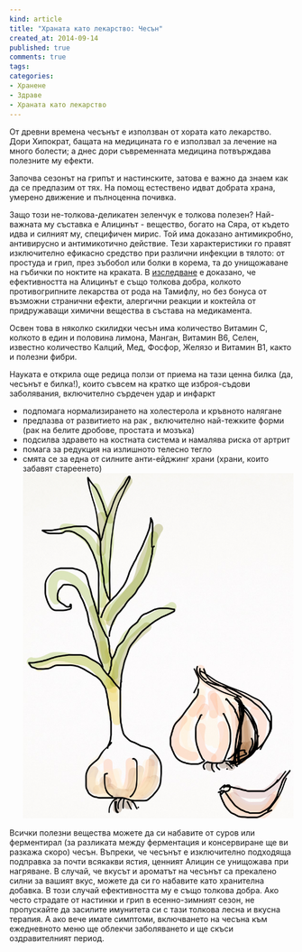 ```yaml
---
kind: article
title: "Храната като лекарство: Чесън"
created_at: 2014-09-14 
published: true
comments: true
tags:
categories:
- Хранене
- Здраве
- Храната като лекарство
--- 
```

От древни времена чесънът е използван от хората като лекарство. Дори Хипократ, бащата на медицината го е използвал за лечение на много болести; а днес дори съвременната медицина потвърждава полезните му ефекти.

Започва сезонът на грипът и настинските, затова е важно да знаем как да се предпазим от тях. На помощ естествено идват добрата храна, умерено движение и пълноценна почивка.

Защо този не-толкова-деликатен зеленчук е толкова полезен? 
Най-важната му съставка е Алицинът - вещество, богато на Сяра, от където идва и силният му, специфичен мирис. Той има доказано антимикробно, антивирусно и антимикотично действие. Тези характеристики го правят изключително ефикасно средство при различни инфекции в тялото: от простуда и грип, през зъбобол или болки в корема, та до унищожаване на гъбички по ноктите на краката.
В [изследване](http://summaries.cochrane.org/CD006206/ARI_garlic-for-the-common-cold) е доказано, че ефективността на Алицинът е също толкова добра, колкото противогрипните лекарства от рода на Тамифлу, но без бонуса от възможни странични ефекти, алергични реакции и коктейла от придружаващи химични вещества в състава на медикамента.

<!-- more -->

Освен това в няколко скилидки чесън има количество Витамин С, колкото в един и половина лимона, Манган, Витамин В6, Селен, известно количество Калций, Мед, Фосфор, Желязо и Витамин В1, както и полезни фибри.

Науката е открила още редица ползи от приема на тази ценна билка (да, чесънът е билка!), които съвсем на кратко ще изброя-съдови заболявания, включително сърдечен удар и инфаркт<br />
* подпомага нормализирането на холестерола и кръвното налягане<br />
* предпазва от развитието на рак , включително най-тежките форми (рак на белите дробове, простата и мозъка)<br />
* подсилва здравето на костната система и намалява риска от артрит<br />
* помага за редукция на излишното телесно тегло<br />
* смята се за една от силните анти-ейджинг храни (храни, които забавят стареенето)<br />
![Чесън](/images/posts/Garlic.jpg)

Всички полезни вещества можете да си набавите от суров или ферментирал (за разликата между ферментация и консервиране ще ви разкажа скоро) чесън. Въпреки, че чесънът е изключително подходяща подправка за почти всякакви ястия, ценният Алицин се унищожава при нагряване. В случай, че вкусът и ароматът на чесънът са прекалено силни за вашият вкус, можете да си го набавите като хранителна добавка. В този случай ефективността му е също толкова добра. Ако често страдате от настинки и грип в есенно-зимният сезон, не пропускайте да засилите имунитета си с тази толкова лесна и вкусна терапия. А ако вече имате симптоми, включването на чесъна към ежедневното меню ще облекчи заболяването и ще скъси оздравителният период.